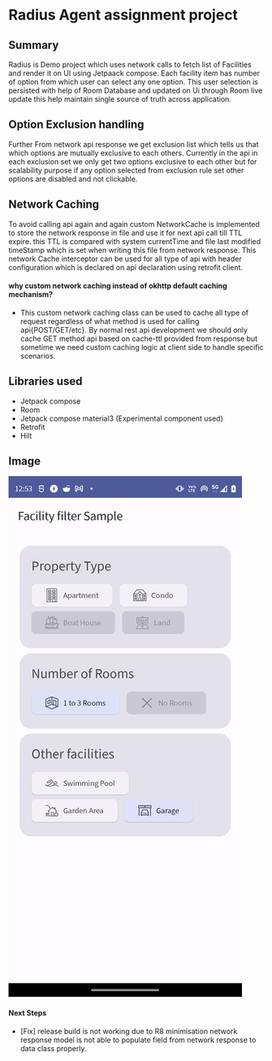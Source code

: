 # Radius Agent assignment project

## Summary

Radius is Demo project which uses network calls to fetch list of Facilities and render it on UI
using Jetpaack compose. Each facility item has number of option from which user can select any one
option. This user selection is persisted with help of Room Database and updated on Ui through Room
live update this help maintain single source of truth across application.

## Option Exclusion handling

Further From network api response we get exclusion list which tells us that which options are
mutually exclusive to each others. Currently in the api in each exclusion set we only get two
options exclusive to each other but for scalability purpose if any option selected from exclusion
rule set other options are disabled and not clickable.

## Network Caching

To avoid calling api again and again custom NetworkCache is implemented to store the network
response in file and use it for next api call till TTL expire. this TTL is compared with system
currentTime and file last modified timeStamp which is set when writing this file from network
response. This network Cache interceptor can be used for all type of api with header configuration
which is declared on api declaration using retrofit client.

#### why custom network caching instead of okhttp default caching mechanism?
- This custom network caching class can be used to cache all type of request regardless of what method is used for calling api{POST/GET/etc}. By normal rest api development we should only cache GET method api based on cache-ttl provided from response but sometime we need custom caching logic at client side to handle specific scenarios.

## Libraries used
- Jetpack compose
- Room
- Jetpack compose material3 (Experimental component used)
- Retrofit
- Hilt

## Image
![radius_screenshot.png](./radius_screenshot.png)

#### Next Steps
- [Fix] release build is not working due to R8 minimisation network response model is not able to populate field from network response to data class properly.
